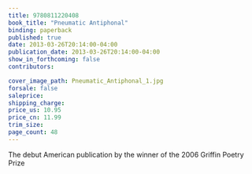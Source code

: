 ```yaml
---
title: 9780811220408
book_title: "Pneumatic Antiphonal"
binding: paperback
published: true
date: 2013-03-26T20:14:00-04:00
publication_date: 2013-03-26T20:14:00-04:00
show_in_forthcoming: false
contributors:

cover_image_path: Pneumatic_Antiphonal_1.jpg
forsale: false
saleprice:
shipping_charge:
price_us: 10.95
price_cn: 11.99
trim_size:
page_count: 48
---
```

The debut American publication by the winner of the 2006 Griffin Poetry Prize

